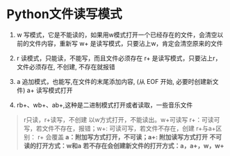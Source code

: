 # Python文件读写模式

1. w 写模式，它是不能读的，如果用w模式打开一个已经存在的文件，会清空以前的文件内容，重新写
   w+ 是读写模式，只要沾上w，肯定会清空原来的文件
   
2. r 读模式，只能读，不能写，而且文件必须存在
   r+ 是读写模式，只要沾上r，文件必须存在, 不创建, 不存在就报错
   
3. a 追加模式，也能写,在文件的末尾添加内容, (从 EOF 开始, 必要时创建新文件)
    a+ 读写模式打开
4. rb+、wb+、ab+,这种是二进制模式打开或者读取，一些音乐文件

> r只读，r+读写，不创建
> 以w方式打开，不能读出。w+可读写
> r+：可读可写，若文件不存在，报错；w+: 可读可写，若文件不存在，创建
> r+与a+区别： r+ 会覆盖
> **a：附加写方式打开，不可读；a+: 附加读写方式打开**
> **不可读的打开方式：w和a**
> **若不存在会创建新文件的打开方式：a，a+，w，w+**
